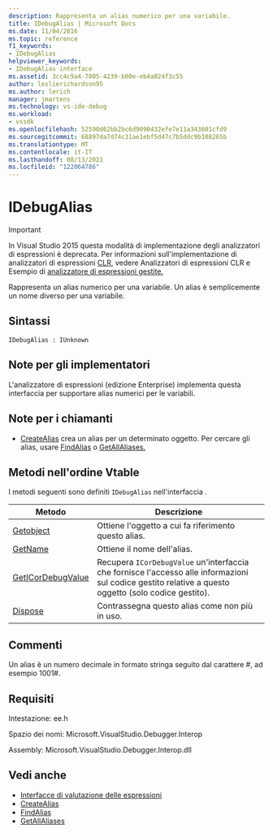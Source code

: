```yaml
---
description: Rappresenta un alias numerico per una variabile.
title: IDebugAlias | Microsoft Docs
ms.date: 11/04/2016
ms.topic: reference
f1_keywords:
- IDebugAlias
helpviewer_keywords:
- IDebugAlias interface
ms.assetid: 3cc4c9a4-7805-4239-b00e-eb4a024f3c55
author: leslierichardson95
ms.author: lerich
manager: jmartens
ms.technology: vs-ide-debug
ms.workload:
- vssdk
ms.openlocfilehash: 52590d62bb2bc6d9090432efe7e11a343601cfd9
ms.sourcegitcommit: 68897da7d74c31ae1ebf5d47c7b5ddc9b108265b
ms.translationtype: MT
ms.contentlocale: it-IT
ms.lasthandoff: 08/13/2021
ms.locfileid: "122064786"
---
```

# <a name="idebugalias"></a>IDebugAlias
> [!IMPORTANT]
> In Visual Studio 2015 questa modalità di implementazione degli analizzatori di espressioni è deprecata. Per informazioni sull'implementazione di analizzatori di espressioni [CLR,](https://github.com/Microsoft/ConcordExtensibilitySamples/wiki/CLR-Expression-Evaluators) vedere Analizzatori di espressioni CLR e Esempio di [analizzatore di espressioni gestite.](https://github.com/Microsoft/ConcordExtensibilitySamples/wiki/Managed-Expression-Evaluator-Sample)

 Rappresenta un alias numerico per una variabile. Un alias è semplicemente un nome diverso per una variabile.

## <a name="syntax"></a>Sintassi

```
IDebugAlias : IUnknown
```

## <a name="notes-for-implementers"></a>Note per gli implementatori
 L'analizzatore di espressioni (edizione Enterprise) implementa questa interfaccia per supportare alias numerici per le variabili.

## <a name="notes-for-callers"></a>Note per i chiamanti
- [CreateAlias](../../../extensibility/debugger/reference/idebugobject2-createalias.md) crea un alias per un determinato oggetto. Per cercare gli alias, usare [FindAlias](../../../extensibility/debugger/reference/idebugbinder3-findalias.md) o [GetAllAliases.](../../../extensibility/debugger/reference/idebugbinder3-getallaliases.md)

## <a name="methods-in-vtable-order"></a>Metodi nell'ordine Vtable
 I metodi seguenti sono definiti `IDebugAlias` nell'interfaccia .

|Metodo|Descrizione|
|------------|-----------------|
|[Getobject](../../../extensibility/debugger/reference/idebugalias-getobject.md)|Ottiene l'oggetto a cui fa riferimento questo alias.|
|[GetName](../../../extensibility/debugger/reference/idebugalias-getname.md)|Ottiene il nome dell'alias.|
|[GetICorDebugValue](../../../extensibility/debugger/reference/idebugalias-geticordebugvalue.md)|Recupera `ICorDebugValue` un'interfaccia che fornisce l'accesso alle informazioni sul codice gestito relative a questo oggetto (solo codice gestito).|
|[Dispose](../../../extensibility/debugger/reference/idebugalias-dispose.md)|Contrassegna questo alias come non più in uso.|

## <a name="remarks"></a>Commenti
 Un alias è un numero decimale in formato stringa seguito dal carattere #, ad esempio 1001#.

## <a name="requirements"></a>Requisiti
 Intestazione: ee.h

 Spazio dei nomi: Microsoft.VisualStudio.Debugger.Interop

 Assembly: Microsoft.VisualStudio.Debugger.Interop.dll

## <a name="see-also"></a>Vedi anche
- [Interfacce di valutazione delle espressioni](../../../extensibility/debugger/reference/expression-evaluation-interfaces.md)
- [CreateAlias](../../../extensibility/debugger/reference/idebugobject2-createalias.md)
- [FindAlias](../../../extensibility/debugger/reference/idebugbinder3-findalias.md)
- [GetAllAliases](../../../extensibility/debugger/reference/idebugbinder3-getallaliases.md)
